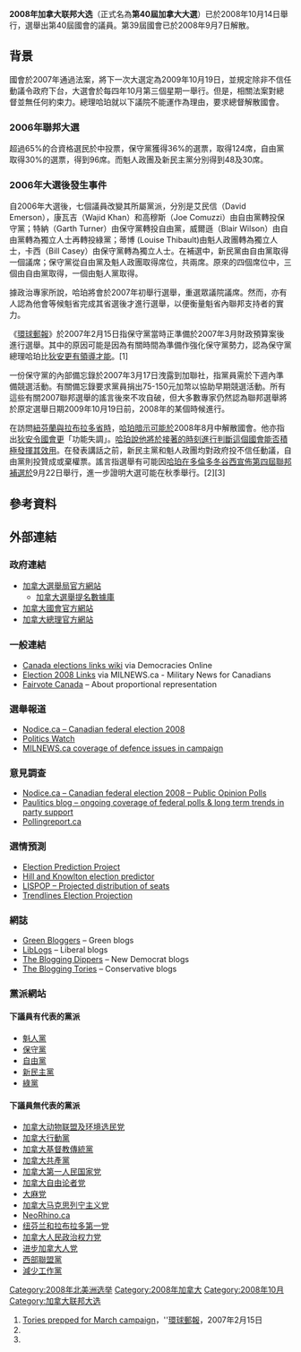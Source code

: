 **2008年加拿大联邦大选**（正式名為**第40屆加拿大大選**）已於2008年10月14日舉行，選舉出第40屆國會的議員。第39屆國會已於2008年9月7日解散。

## 背景

國會於2007年通過法案，將下一次大選定為2009年10月19日，並規定除非不信任動議令政府下台，大選會於每四年10月第三個星期一舉行。但是，相關法案對總督並無任何約束力。總理哈珀就以下議院不能運作為理由，要求總督解散國會。

### 2006年聯邦大選

超過65%的合資格選民於中投票，保守黨獲得36%的選票，取得124席，自由黨取得30%的選票，得到96席。而魁人政團及新民主黨分別得到48及30席。

### 2006年大選後發生事件

自2006年大選後，七個議員改變其所屬黨派，分別是艾民信（David Emerson），康瓦吉（Wajid Khan）和高穆斯（Joe Comuzzi）由自由黨轉投保守黨；特納（Garth Turner）由保守黨轉投自由黨，威爾遜（Blair Wilson）由自由黨轉為獨立人士再轉投綠黨；蒂博 (Louise Thibault)由魁人政團轉為獨立人士，卡西（Bill Casey）由保守黨轉為獨立人士。在補選中，新民黨由自由黨取得一個議席；保守黨從自由黨及魁人政團取得席位，共兩席。原來的四個席位中，三個由自由黨取得，一個由魁人黨取得。

據政治專家所說，哈珀將會於2007年初舉行選舉，重選眾議院議席。然而，亦有人認為他會等候魁省完成其省選後才進行選舉，以便衡量魁省內聯邦支持者的實力。

《[環球郵報](https://zh.wikipedia.org/wiki/環球郵報 "wikilink")》於2007年2月15日指保守黨當時正準備於2007年3月財政預算案後進行選舉。其中的原因可能是因為有關時間為準備作強化保守黨勢力，認為保守黨總理哈珀比[狄安更有領導才能](../Page/斯特凡·迪翁.md "wikilink")。\[1\]

一份保守黨的內部備忘錄於2007年3月17日洩露到加聯社，指黨員需於下週內準備競選活動。有關備忘錄要求黨員捐出75-150元加幣以協助早期競選活動。所有這些有關2007聯邦選舉的謠言後來不攻自破，但大多數專家仍然認為聯邦選舉將於原定選舉日期2009年10月19日前，2008年的某個時候進行。

在訪問[紐芬蘭與拉布拉多省時](https://zh.wikipedia.org/wiki/紐芬蘭與拉布拉多 "wikilink")，[哈珀暗示可能於](https://zh.wikipedia.org/wiki/哈珀 "wikilink")2008年8月中解散國會。他亦指出[狄安令國會更](../Page/斯特凡·迪翁.md "wikilink")「功能失調」。[哈珀說他將於接著的時刻進行判斷這個國會能否積極發揮其效用](https://zh.wikipedia.org/wiki/哈珀 "wikilink")。在發表講話之前，新民主黨和魁人政團均對政府投不信任動議，自由黨則投贊成或棄權票。謠言指選舉有可能因[哈珀在](https://zh.wikipedia.org/wiki/哈珀 "wikilink")[多倫多冬谷西宣佈第四屆聯邦補選於](https://zh.wikipedia.org/wiki/多倫多 "wikilink")9月22日舉行，進一步證明大選可能在秋季舉行。\[2\]\[3\]

## 參考資料

<div class="references-small">

<references />

</div>

## 外部連結

### 政府連結

  - [加拿大選舉局官方網站](http://www.elections.ca/)
      - [加拿大選舉提名數據庫](http://www.elections.ca/scripts/webpep/reg/contest_search.aspx?textonly=false&lang=e)
  - [加拿大國會官方網站](http://www.parl.gc.ca)
  - [加拿大總理官方網站](http://www.pm.gc.ca)

### 一般連結

  - [Canada elections links wiki](https://web.archive.org/web/20051207015408/http://dowire.org/wiki/Canada_elections) via Democracies Online
  - [Election 2008 Links](http://milnewstbay.pbwiki.com/f/Election2008Links.htm) via MILNEWS.ca - Military News for Canadians
  - [Fairvote Canada](http://www.fairvote.ca/) – About proportional representation

### 選舉報道

  - [Nodice.ca – Canadian federal election 2008](https://web.archive.org/web/20080915102911/http://nodice.ca/elections/canada/)
  - [Politics Watch](http://www.politicswatch.com/)
  - [MILNEWS.ca coverage of defence issues in campaign](http://milnewstbay.pbwiki.com/Election-2008-Defence)

### 意見調查

  - [Nodice.ca – Canadian federal election 2008 – Public Opinion Polls](https://web.archive.org/web/20080911203857/http://www.nodice.ca/elections/canada/polls.php)
  - [Paulitics blog – ongoing coverage of federal polls & long term trends in party support](https://web.archive.org/web/20070703014159/http://paulitics.wordpress.com/poll-index/)
  - [Pollingreport.ca](https://web.archive.org/web/20161003235953/http://pollingreport.ca/)

### 選情預測

  - [Election Prediction Project](http://www.electionprediction.org/2007_fed/index.html)
  - [Hill and Knowlton election predictor](https://web.archive.org/web/20080324140512/http://predictor.hillandknowlton.ca/)
  - [LISPOP – Projected distribution of seats](https://web.archive.org/web/20070812225708/http://info.wlu.ca/lispop/lispop.htm)
  - [Trendlines Election Projection](https://web.archive.org/web/20080911204832/http://www.trendlines.ca/electcanada.htm)

### 網誌

  - [Green Bloggers](https://web.archive.org/web/20080413065004/http://canada.green-bloggers.com/green-blogroll.php) – Green blogs
  - [LibLogs](https://web.archive.org/web/20061008041332/http://liblogs.freethought.ca/) – Liberal blogs
  - [The Blogging Dippers](https://web.archive.org/web/20090802162146/http://dippers.myblahg.com/) – New Democrat blogs
  - [The Blogging Tories](http://www.bloggingtories.ca/) – Conservative blogs

### 黨派網站

#### 下議員有代表的黨派

  - [魁人黨](http://www.blocquebecois.org/)
  - [保守黨](http://www.conservative.ca/)
  - [自由黨](http://www.liberal.ca/)
  - [新民主黨](http://www.ndp.ca/)
  - [綠黨](http://www.greenparty.ca/)

#### 下議員無代表的黨派

  - [加拿大动物联盟及环境选民党](http://www.environmentvoters.org/)
  - [加拿大行動黨](https://web.archive.org/web/20080911163534/http://www.canadianactionparty.ca/)
  - [加拿大基督教傳統黨](http://www.chp.ca/)
  - [加拿大共產黨](http://www.communist-party.ca/)
  - [加拿大第一人民国家党](https://web.archive.org/web/20060102123220/http://www.fpnpoc.ca/)
  - [加拿大自由论者党](http://www.libertarian.ca/)
  - [大麻党](https://web.archive.org/web/20080516033128/http://www.marijuanaparty.com/)
  - [加拿大马克思列宁主义党](http://www.cpcml.ca/)
  - [NeoRhino.ca](http://www.neorhino.ca/)
  - [纽芬兰和拉布拉多第一党](https://web.archive.org/web/20080917171422/http://www.nlfirst.ca/)
  - [加拿大人民政治权力党](https://web.archive.org/web/20051215195816/http://www.peoplespoliticalpower.ca/)
  - [进步加拿大人党](http://www.pcparty.org/)
  - [西部聯盟黨](http://www.westernblockparty.com/)
  - [減少工作黨](http://www.worklessparty.org/)

[Category:2008年北美洲选举](https://zh.wikipedia.org/wiki/Category:2008年北美洲选举 "wikilink") [Category:2008年加拿大](https://zh.wikipedia.org/wiki/Category:2008年加拿大 "wikilink") [Category:2008年10月](https://zh.wikipedia.org/wiki/Category:2008年10月 "wikilink") [Category:加拿大联邦大选](https://zh.wikipedia.org/wiki/Category:加拿大联邦大选 "wikilink")

1.  [Tories prepped for March campaign](http://www.theglobeandmail.com/servlet/story/RTGAM.20070215.wtories15/BNStory/National/home)，''[環球郵報](https://zh.wikipedia.org/wiki/環球郵報 "wikilink")，2007年2月15日
2.
3.